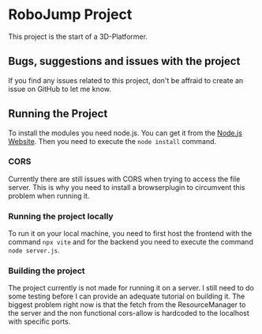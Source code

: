 # RoboJump Project
This project is the start of a 3D-Platformer.

## Bugs, suggestions and issues with the project
If you find any issues related to this project, don't be affraid to create an issue on GitHub to let me know.

## Running the Project
To install the modules you need node.js. You can get it from the [Node.js Website](https://nodejs.org/en). Then you need to execute the `node install` command.

### CORS
Currently there are still issues with CORS when trying to access the file server. This is why you need to install a browserplugin to circumvent this problem when running it.

### Running the project locally
To run it on your local machine, you need to first host the frontend with the command `npx vite` and for the backend you need to execute the command `node server.js`.

### Building the project
The project currently is not made for running it on a server. I still need to do some testing before I can provide an adequate tutorial on building it.
The biggest problem right now is that the fetch from the ResourceManager to the server and the non functional cors-allow is hardcoded to the localhost with specific ports.